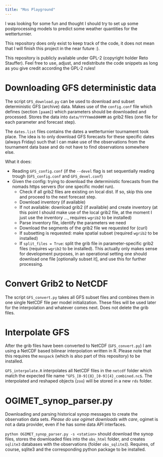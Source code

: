 ```yaml
---
title: "Mos Playground"
---
```


I was looking for some fun and thought I should try to set up
some postprocessing models to predict some weather quantities
for the wetterturnier.

This repository does only exist to keep track of the code, it
does not mean that I will finish this project in the near future :).

This repository is publicly available under GPL-2 (copyright holder
Reto Stauffer). Feel free to use, adjust, and redistribute the code
snippets as long as you give credit according the GPL-2 rules!

Downloading GFS deterministic data
==================================

The script `GFS_download.py` can be used to download and subset
deterministic GFS (archive) data. Makes use of the `config.conf`
file which defines (section `[paam]`) which parameters should
be downloaded and processed. Stores the data into `data/YYYYmmddHHMM`
as grib2 files (one file for each parameter and forecast step).

The `dates.list` files contains the dates a wetterturnier tournament
took place. The idea is to only download GFS forecasts for these
specific dates (always Friday) such that I can make use of the
observations from the tournament data base and do not have to
find observations somewhere else.

What it does:

* Reading `GFS_config.conf` (if the `--devel` flag is set sequentially
  reading trough (`GFS_config.conf` and `GFS_devel.conf`)
* Given the config: trying to download the deterministic forecasts
  from the nomads https servers (for one specific model run).
    * Check if all grib2 files are existing on local dist. If so, skip this
      one and proceed to the next forecast step.
    * Download inventory (if available)
    * If not available: download grib2 (if available) and create inventory
      (at this point I should make use of the local grib2 file, at the moment
      I just use the inventory ..., requires `wgrib2` to be installed)
    * Parse inventory file, identify the parameters we need
    * Download the segments of the grib2 file we requested for (curl)
    * If subsetting is requested: make spatial subset (required `wgrib2` to
      be installed)
    * If `split_files = True`: split the grib file in parameter-specific grib2
      files (requires `wgrib2` to be installed). This actually only makes sense
      for development purposes, in an operational setting one should download
      one file [optionally subset it], and use this for further processing.

Convert Grib2 to NetCDF
=======================

The script `GFS_convert.py` takes all GFS subset files and combines
them in one single NetCDF file per model initialization. These files
will be used later for the interpolation and whatever comes next.
Does not delete the grib files.


Interpolate GFS
===============

After the grib files have been converted to NetCDF (`GFS_convert.py`)
I am using a NetCDF based bilinear interpolation written in R. 
Please note that this requires the `mospack` (which is also part
of this repository) to be installed.

`GFS_interpolate.R` interpolates all NetCDF files in the `netcdf` folder
which match the expected file name `^GFS_[0-9]{8}_[0-9]{4}_combined.nc$`.
The interpolated and reshaped objects (`zoo`) will be stored in a new
`rds` folder.


OGIMET_synop_parser.py
======================

Downloading and parsing historical synop messages to create the observation
data sets. _Please do use ogimet downloads with care_, ogimet is not a data
provider, even if he has some data API interfaces.

`python OGIMET_synop_parser.py -s <station>` should download the synop files,
stores the downloaded files into the `obs_html` folder, and creates `sqlite3`
databases with the observations (folder `obs_sqlite3`).  Requires, of course,
sqlite3 and the corresponding python package to be installed.





